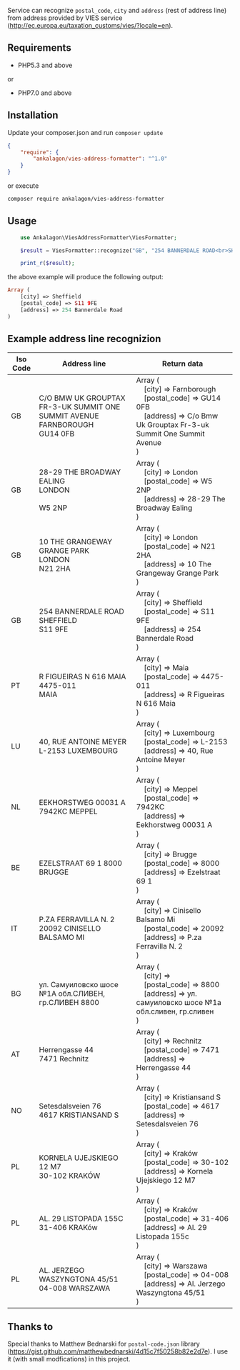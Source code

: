 Service can recognize ``postal_code``, ``city`` and ``address`` (rest of address line) from address provided by VIES service (http://ec.europa.eu/taxation_customs/vies/?locale=en).

Requirements
------------

* PHP5.3 and above

or

* PHP7.0 and above

Installation
------------

Update your composer.json and run `composer update`

``` json
{
    "require": {
        "ankalagon/vies-address-formatter": "^1.0"
    }
}
```

or execute

``` bash
composer require ankalagon/vies-address-formatter
```

Usage
------------

``` php
    use Ankalagon\ViesAddressFormatter\ViesFormatter;

    $result = ViesFormatter::recognize("GB", "254 BANNERDALE ROAD<br>SHEFFIELD<br>S11 9FE");

    print_r($result);
```

the above example will produce the following output:

``` php
Array (
    [city] => Sheffield
    [postal_code] => S11 9FE
    [address] => 254 Bannerdale Road
)
```

Example address line recognizion
------------

| Iso Code  | Address line | Return data |
| ------------- | ------------- | ------------- |
| GB | C/O BMW UK GROUPTAX FR-3-UK SUMMIT ONE SUMMIT AVENUE<br>FARNBOROUGH<br>GU14 0FB | Array (<br>    &nbsp;&nbsp;&nbsp;&nbsp;[city] => Farnborough<br>    &nbsp;&nbsp;&nbsp;&nbsp;[postal_code] => GU14 0FB<br>    &nbsp;&nbsp;&nbsp;&nbsp;[address] => C/o Bmw Uk Grouptax Fr-3-uk Summit One Summit Avenue<br>)<br> |
| GB | 28-29 THE BROADWAY<br>EALING<br>LONDON<br><br>W5 2NP | Array (<br>    &nbsp;&nbsp;&nbsp;&nbsp;[city] => London<br>    &nbsp;&nbsp;&nbsp;&nbsp;[postal_code] => W5 2NP<br>    &nbsp;&nbsp;&nbsp;&nbsp;[address] => 28-29 The Broadway Ealing<br>)<br> |
| GB | 10 THE GRANGEWAY<br>GRANGE PARK<br>LONDON<br>N21 2HA | Array (<br>    &nbsp;&nbsp;&nbsp;&nbsp;[city] => London<br>    &nbsp;&nbsp;&nbsp;&nbsp;[postal_code] => N21 2HA<br>    &nbsp;&nbsp;&nbsp;&nbsp;[address] => 10 The Grangeway Grange Park<br>)<br> |
| GB | 254 BANNERDALE ROAD<br>SHEFFIELD<br>S11 9FE | Array (<br>    &nbsp;&nbsp;&nbsp;&nbsp;[city] => Sheffield<br>    &nbsp;&nbsp;&nbsp;&nbsp;[postal_code] => S11 9FE<br>    &nbsp;&nbsp;&nbsp;&nbsp;[address] => 254 Bannerdale Road<br>)<br> |
| PT | R FIGUEIRAS N 616 MAIA<br>4475-011<br>MAIA | Array (<br>    &nbsp;&nbsp;&nbsp;&nbsp;[city] => Maia<br>    &nbsp;&nbsp;&nbsp;&nbsp;[postal_code] => 4475-011<br>    &nbsp;&nbsp;&nbsp;&nbsp;[address] => R Figueiras N 616 Maia<br>)<br> |
| LU | 40, RUE ANTOINE MEYER L-2153  LUXEMBOURG | Array (<br>    &nbsp;&nbsp;&nbsp;&nbsp;[city] => Luxembourg<br>    &nbsp;&nbsp;&nbsp;&nbsp;[postal_code] => L-2153<br>    &nbsp;&nbsp;&nbsp;&nbsp;[address] => 40, Rue Antoine Meyer<br>)<br> |
| NL |  EEKHORSTWEG 00031 A 7942KC MEPPEL  | Array (<br>    &nbsp;&nbsp;&nbsp;&nbsp;[city] => Meppel<br>    &nbsp;&nbsp;&nbsp;&nbsp;[postal_code] => 7942KC<br>    &nbsp;&nbsp;&nbsp;&nbsp;[address] => Eekhorstweg 00031 A<br>)<br> |
| BE | EZELSTRAAT 69 1 8000  BRUGGE | Array (<br>    &nbsp;&nbsp;&nbsp;&nbsp;[city] => Brugge<br>    &nbsp;&nbsp;&nbsp;&nbsp;[postal_code] => 8000<br>    &nbsp;&nbsp;&nbsp;&nbsp;[address] => Ezelstraat 69 1<br>)<br> |
| IT | P.ZA FERRAVILLA N. 2  20092 CINISELLO BALSAMO MI  | Array (<br>    &nbsp;&nbsp;&nbsp;&nbsp;[city] => Cinisello Balsamo Mi<br>    &nbsp;&nbsp;&nbsp;&nbsp;[postal_code] => 20092<br>    &nbsp;&nbsp;&nbsp;&nbsp;[address] => P.za Ferravilla N. 2<br>)<br> |
| BG | ул. Самуиловско шосе  №1А обл.СЛИВЕН, гр.СЛИВЕН 8800 | Array (<br>    &nbsp;&nbsp;&nbsp;&nbsp;[city] => <br>    &nbsp;&nbsp;&nbsp;&nbsp;[postal_code] => 8800<br>    &nbsp;&nbsp;&nbsp;&nbsp;[address] => ул. самуиловско шосе  №1а обл.сливен, гр.сливен<br>)<br> |
| AT | Herrengasse 44<br>7471 Rechnitz | Array (<br>    &nbsp;&nbsp;&nbsp;&nbsp;[city] => Rechnitz<br>    &nbsp;&nbsp;&nbsp;&nbsp;[postal_code] => 7471<br>    &nbsp;&nbsp;&nbsp;&nbsp;[address] => Herrengasse 44<br>)<br> |
| NO | Setesdalsveien 76<br>4617 KRISTIANSAND S | Array (<br>    &nbsp;&nbsp;&nbsp;&nbsp;[city] => Kristiansand S<br>    &nbsp;&nbsp;&nbsp;&nbsp;[postal_code] => 4617<br>    &nbsp;&nbsp;&nbsp;&nbsp;[address] => Setesdalsveien 76<br>)<br> |
| PL | KORNELA UJEJSKIEGO 12 M7<br>30-102 KRAKÓW | Array (<br>    &nbsp;&nbsp;&nbsp;&nbsp;[city] => Kraków<br>    &nbsp;&nbsp;&nbsp;&nbsp;[postal_code] => 30-102<br>    &nbsp;&nbsp;&nbsp;&nbsp;[address] => Kornela Ujejskiego 12 M7<br>)<br> |
| PL | AL. 29 LISTOPADA 155C<br>31-406 KRAKów | Array (<br>    &nbsp;&nbsp;&nbsp;&nbsp;[city] => Kraków<br>    &nbsp;&nbsp;&nbsp;&nbsp;[postal_code] => 31-406<br>    &nbsp;&nbsp;&nbsp;&nbsp;[address] => Al. 29 Listopada 155c<br>)<br> |
| PL | AL. JERZEGO WASZYNGTONA 45/51<br>04-008 WARSZAWA | Array (<br>    &nbsp;&nbsp;&nbsp;&nbsp;[city] => Warszawa<br>    &nbsp;&nbsp;&nbsp;&nbsp;[postal_code] => 04-008<br>    &nbsp;&nbsp;&nbsp;&nbsp;[address] => Al. Jerzego Waszyngtona 45/51<br>)<br> |

Thanks to
------------

Special thanks to Matthew Bednarski for ``postal-code.json`` library (https://gist.github.com/matthewbednarski/4d15c7f50258b82e2d7e). I use it (with small modfications) in this project.
